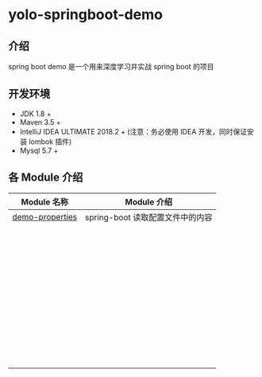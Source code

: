 # yolo-springboot-demo

## 介绍
spring boot demo 是一个用来深度学习并实战 spring boot 的项目


## 开发环境
- JDK 1.8 +
- Maven 3.5 +
- IntelliJ IDEA ULTIMATE 2018.2 + (注意：务必使用 IDEA 开发，同时保证安装 lombok 插件)
- Mysql 5.7 + 

## 各 Module 介绍

| Module 名称                                                  | Module 介绍                      |
| ------------------------------------------------------------ | -------------------------------- |
| [demo-properties](https://gitee.com/huanglei1111/yolo-springboot-demo/tree/master/demo-properties) | spring-boot 读取配置文件中的内容 |
|                                                              |                                  |
|                                                              |                                  |
|                                                              |                                  |
|                                                              |                                  |
|                                                              |                                  |
|                                                              |                                  |
|                                                              |                                  |
|                                                              |                                  |
|                                                              |                                  |
|                                                              |                                  |
|                                                              |                                  |
|                                                              |                                  |
|                                                              |                                  |
|                                                              |                                  |
|                                                              |                                  |
|                                                              |                                  |
|                                                              |                                  |
|                                                              |                                  |
|                                                              |                                  |
|                                                              |                                  |
|                                                              |                                  |
|                                                              |                                  |
|                                                              |                                  |
|                                                              |                                  |
|                                                              |                                  |
|                                                              |                                  |
|                                                              |                                  |
|                                                              |                                  |
|                                                              |                                  |
|                                                              |                                  |
|                                                              |                                  |
|                                                              |                                  |
|                                                              |                                  |
|                                                              |                                  |
|                                                              |                                  |
|                                                              |                                  |
|                                                              |                                  |
|                                                              |                                  |
|                                                              |                                  |
|                                                              |                                  |
|                                                              |                                  |
|                                                              |                                  |
|                                                              |                                  |
|                                                              |                                  |
|                                                              |                                  |
|                                                              |                                  |
|                                                              |                                  |
|                                                              |                                  |